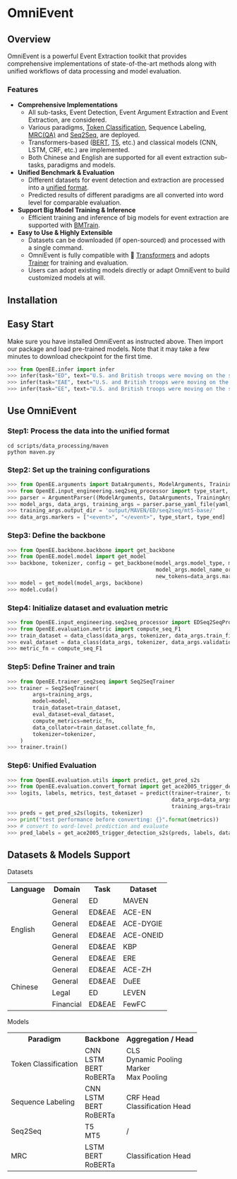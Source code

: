 # OmniEvent

## Overview
OmniEvent is a powerful Event Extraction toolkit that provides comprehensive implementations of state-of-the-art methods 
along with unified workflows of data processing and model evaluation. 

### Features
- **Comprehensive Implementations**
  - All sub-tasks, Event Detection, Event Argument Extraction and Event Extraction, are considered.
  - Various paradigms, [Token Classification](), Sequence Labeling, [MRC(QA)]() and [Seq2Seq](), are deployed.
  - Transformers-based ([BERT](), [T5](), etc.) and classical models (CNN, LSTM, CRF, etc.) are implemented.
  - Both Chinese and English are supported for all event extraction sub-tasks, paradigms and models. 
- **Unified Benchmark & Evaluation** 
  - Different datasets for event detection and extraction are processed into a [unified format]().
  - Predicted results of different paradigms are all converted into word level for comparable evaluation.
- **Support Big Model Training & Inference**
  - Efficient training and inference of big models for event extraction are supported with [BMTrain](https://github.com/OpenBMB/BMTrain).
- **Easy to Use & Highly Extensible**
  - Datasets can be downloaded (if open-sourced) and processed with a single command.
  - OmniEvent is fully compatible with 🤗 [Transformers](https://github.com/huggingface/transformers) and adopts [Trainer](https://huggingface.co/docs/transformers/main/en/main_classes/trainer) for training and evaluation.
  - Users can adopt existing models directly or adapt OmniEvent to build customized models at will.  



## Installation


## Easy Start
Make sure you have installed OmniEvent as instructed above. Then import our package and load pre-trained models.
Note that it may take a few minutes to download checkpoint for the first time. 

```python
>>> from OpenEE.infer import infer
>>> infer(task="ED", text="U.S. and British troops were moving on the strategic southern port city of Basra Saturday after a massive aerial assault pounded Baghdad at dawn")
>>> infer(task="EAE", text="U.S. and British troops were moving on the strategic southern port city of Basra Saturday after a massive aerial assault pounded Baghdad at dawn")
>>> infer(task="EE", text="U.S. and British troops were moving on the strategic southern port city of Basra Saturday after a massive aerial assault pounded Baghdad at dawn")
```

## Use OmniEvent

### Step1: Process the data into the unified format
```shell
cd scripts/data_processing/maven
python maven.py
```

### Step2: Set up the training configurations

```python
>>> from OpenEE.arguments import DataArguments, ModelArguments, TrainingArguments, ArgumentParser
>>> from OpenEE.input_engineering.seq2seq_processor import type_start, type_end
>>> parser = ArgumentParser((ModelArguments, DataArguments, TrainingArguments))
>>> model_args, data_args, training_args = parser.parse_yaml_file(yaml_file="config/ed/s2s/maven.yaml")
>>> training_args.output_dir = 'output/MAVEN/ED/seq2seq/mt5-base/'
>>> data_args.markers = ["<event>", "</event>", type_start, type_end]
```

### Step3: Define the backbone

```python
>>> from OpenEE.backbone.backbone import get_backbone
>>> from OpenEE.model.model import get_model
>>> backbone, tokenizer, config = get_backbone(model_args.model_type, model_args.model_name_or_path,
                                               model_args.model_name_or_path, data_args.markers,
                                               new_tokens=data_args.markers)
>>> model = get_model(model_args, backbone)
>>> model.cuda()
```

### Step4: Initialize dataset and evaluation metric

```python
>>> from OpenEE.input_engineering.seq2seq_processor import EDSeq2SeqProcessor
>>> from OpenEE.evaluation.metric import compute_seq_F1
>>> train_dataset = data_class(data_args, tokenizer, data_args.train_file)
>>> eval_dataset = data_class(data_args, tokenizer, data_args.validation_file)
>>> metric_fn = compute_seq_F1
```
### Step5: Define Trainer and train

```python
>>> from OpenEE.trainer_seq2seq import Seq2SeqTrainer
>>> trainer = Seq2SeqTrainer(
        args=training_args,
        model=model,
        train_dataset=train_dataset,
        eval_dataset=eval_dataset,
        compute_metrics=metric_fn,
        data_collator=train_dataset.collate_fn,
        tokenizer=tokenizer,
    )
>>> trainer.train()
```

### Step6: Unified Evaluation
```python
>>> from OpenEE.evaluation.utils import predict, get_pred_s2s
>>> from OpenEE.evaluation.convert_format import get_ace2005_trigger_detection_s2s
>>> logits, labels, metrics, test_dataset = predict(trainer=trainer, tokenizer=tokenizer, data_class=data_class,
                                                    data_args=data_args, data_file=data_args.test_file,
                                                    training_args=training_args)
>>> preds = get_pred_s2s(logits, tokenizer)
>>> print("test performance before converting: {}".format(metrics))
>>> # convert to word-level prediction and evaluate
>>> pred_labels = get_ace2005_trigger_detection_s2s(preds, labels, data_args.test_file, data_args, None)
```

## Datasets & Models Support

Datasets
<table>
	<tr>
	    <th>Language</th>
	    <th>Domain</th>
	    <th>Task</th>  
	    <th>Dataset</th>  
	</tr >
	<tr >
	    <td rowspan="6">English</td>
	    <td>General</td>
	    <td>ED</td>
	    <td>MAVEN</td>
	</tr>
	<tr>
	    <td>General</td>
	    <td>ED&EAE</td>
	    <td>ACE-EN</td>
	</tr>
	<tr>
	    <td>General</td>
	    <td>ED&EAE</td>
	    <td>ACE-DYGIE</td>
	</tr>
	<tr>
	    <td>General</td>
	    <td>ED&EAE</td>
	    <td>ACE-ONEID</td>
	</tr>
	<tr>
 	    <td>General</td>
	    <td>ED&EAE</td>
	    <td>KBP</td>
	</tr>
	<tr>
 	    <td>General</td>
	    <td>ED&EAE</td>
	    <td>ERE</td>
	</tr>
	<tr>
	    <td rowspan="4">Chinese</td>
	    <td>General</td>
	    <td>ED&EAE</td>
	    <td>ACE-ZH</td>
	</tr>
	<tr>
	    <td>General</td>
	    <td>ED&EAE</td>
	    <td>DuEE</td>
	</tr>
	<tr>
	    <td >Legal</td>
	    <td>ED</td>
	    <td>LEVEN</td>
	</tr>
	<tr>
	    <td >Financial</td>
	    <td>ED&EAE</td>
	    <td>FewFC</td>

</table>

Models
<table>
	<tr>
	    <th>Paradigm</th>
	    <th>Backbone</th>
	    <th>Aggregation / Head</th>  
	</tr >
	<tr >
	    <td>Token Classification </td>
	    <td>CNN <br> LSTM <br> BERT <br> RoBERTa </td>
	    <td>CLS <br> Dynamic Pooling <br> Marker <br> Max Pooling</td>
	</tr>
	<tr >
	    <td>Sequence Labeling </td>
	    <td>CNN <br> LSTM <br> BERT <br> RoBERTa </td>
	    <td> CRF Head <br> Classification Head </td>
	</tr>
	<tr >
	    <td>Seq2Seq </td>
	    <td>T5 <br> MT5 </td>
	    <td> / </td>
	</tr>
	<tr >
	    <td>MRC </td>
	    <td>LSTM <br> BERT <br> RoBERTa </td>
	    <td> Classification Head </td>
	</tr>


</table>